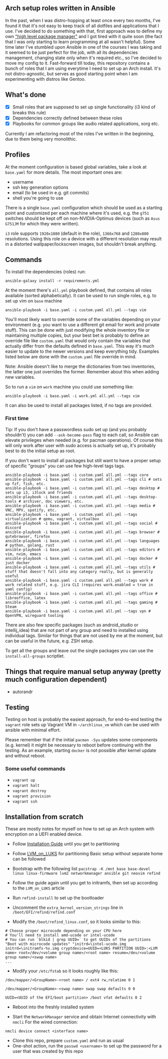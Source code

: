 ## Arch setup roles written in Ansible

In the past, when I was distro-hopping at least once every two months, I've found it that it's not easy to keep track of all dotfiles and applications that I use.
I've decided to do something with that, first approach was to define my own ["high level package manager"](https://github.com/dezeroku/i3_config) and I got tired with it quite soon (the fact that I was only starting to learn programming at all wasn't helpful).
Some time later I've stumbled upon Ansible in one of the courses I was taking and it seemed to be just perfect for the job, with all its dependencies management, changing state only when it's required etc., so I've decided to move my config to it.
Fast-forward till today, this repository contains a bunch of roles that I am using everytime I need to set up an Arch install.
It's not distro-agnostic, but serves as good starting point when I am experimenting with distros like Gentoo.

## What's done

- [x] Small roles that are supposed to set up single functionality (i3 kind of breaks this rule)
- [x] Dependencies correctly defined between these roles
- [x] Playbooks for common groups like audio related applications, xorg etc.

Currently I am refactoring most of the roles I've written in the beginning, due to them being very monolithic.

## Profiles

At the moment configuration is based global variables, take a look at `base.yaml` for more details. The most important ones are:

- username
- ssh key generation options
- email (to be used in e.g. git commits)
- shell you're going to use

There is a single `base.yaml` configuration which should be used as a starting point and customized per each machine where it's used, e.g. the `g751` switches should be kept off on non-NVIDIA-Optimus devices (such as `Asus G751JM` for which they were written).

`i3` role supports `1920x1080` (default in the role), `1366x768` and `1280x800` resolutions.
Using this role on a device with a different resolution may result in a distorted wallpaper/lockscreen images, but shouldn't break anything.

## Commands

To install the dependencies (roles) run:

```
ansible-galaxy install -r requirements.yml
```

At the moment there's `all.yml` playbook defined, that contains all roles available (sorted alphabetically).
It can be used to run single roles, e.g. to set up vim on `base` machine

```
ansible-playbook -i base.yaml -i custom.yaml all.yml --tags vim
```

You'll most likely want to override some of the variables depending on your environment (e.g. you want to use a different git email for work and private stuff).
This can be done with just modifying the whole inventory file or maintaining multiple copies, but your best bet is probably to define an override file like `custom.yaml`
that would only contain the variables that actually differ from the defaults defined in `base.yaml`.
This way it's much easier to update to the newer versions and keep everything tidy.
Examples listed below are done with the `custom.yaml` file override in mind.

Note: Ansible doesn't like to merge the dictionaries from two inventories, the latter one just overrides the former.
Remember about this when adding new variables.

So to run a `vim` on `work` machine you could use something like:

```
ansible-playbook -i base.yaml -i work.yml all.yml --tags vim
```

It can also be used to install all packages listed, if no tags are provided.

### First time

Tip: If you don't have a passwordless sudo set up (and you probably shouldn't) you can add `--ask-become-pass` flag to each call, so Ansible can elevate
privileges when needed (e.g. for pacman operations).
Of course this will only work after user with sudo access is actually set up, it's probably best to do the initial setup as root.

If you don't want to install all packages but still want to have a proper setup of specific "groups" you can use few high-level tags tags.

```
ansible-playbook -i base.yaml -i custom.yaml all.yml --tags core
ansible-playbook -i base.yaml -i custom.yaml all.yml --tags cli # sets up fzf, fish, etc.
ansible-playbook -i base.yaml -i custom.yaml all.yml --tags desktop # sets up i3, i3lock and friends
ansible-playbook -i base.yaml -i custom.yaml all.yml --tags desktop-tools # archiver, doc viewers, etc.
ansible-playbook -i base.yaml -i custom.yaml all.yml --tags media # VNC, MPV, spotify, etc.
ansible-playbook -i base.yaml -i custom.yaml all.yml --tags virtualization # qemu, vagrant, virtualbox
ansible-playbook -i base.yaml -i custom.yaml all.yml --tags social # discord
ansible-playbook -i base.yaml -i custom.yaml all.yml --tags browser # qutebrowser, firefox
ansible-playbook -i base.yaml -i custom.yaml all.yml --tags languages # python, golang, rust
ansible-playbook -i base.yaml -i custom.yaml all.yml --tags editors # vim, nvim, emacs
ansible-playbook -i base.yaml -i custom.yaml all.yml --tags docker # just docker
ansible-playbook -i base.yaml -i custom.yaml all.yml --tags utils # stuff that doesn't fall into any category really, but is generally useful
ansible-playbook -i base.yaml -i custom.yaml all.yml --tags work # work related stuff, e.g. jira CLI (requires work.enabled = true in yaml config)
ansible-playbook -i base.yaml -i custom.yaml all.yml --tags office # libreoffice, latex
ansible-playbook -i base.yaml -i custom.yaml all.yml --tags gaming # Steam
ansible-playbook -i base.yaml -i custom.yaml all.yml --tags vpn # OpenVPN, wireguard tooling
```

There are also few specific packages (such as android_studio or intellij_idea) that are not part of any group and need to installed using individual tags.
Similar for things that are not used by me at the moment, but can be useful in the future, e.g. ZSH setup.

To get all the groups and leave out the single packages you can use the `install-all-groups` scriptlet.

## Things that require manual setup anyway (pretty much configuration dependent)

- autorandr

## Testing

Testing on host is probably the easiest approach, for end-to-end testing the `vagrant` role sets up Vagrant VM in `~/archlinux_vm` which can be used with ansible with minimal effort.

Please remember that if the initial `pacman -Syu` updates some components (e.g. kernel) it might be necessary to reboot before continuing with the testing.
As an example, starting `docker` is not possible after kernel update and without reboot.

### Some useful commands

- `vagrant up`
- `vagrant halt`
- `vagrant destroy`
- `vagrant provision`
- `vagrant ssh`

## Installation from scratch

These are mostly notes for myself on how to set up an Arch system with encryption on a UEFI enabled device.

- Follow [Installation Guide](https://wiki.archlinux.org/title/installation_guide) until you get to partitioning
- Follow [LVM_on_LUKS](https://wiki.archlinux.org/title/dm-crypt/Encrypting_an_entire_system#LVM_on_LUKS) for partitioning
  Basic setup without separate home can be followed

- Bootstrap with the following list `pacstrap -K /mnt base base-devel linux linux-firmware lvm2 networkmanager ansible git neovim refind`

- Follow the guide again until you get to initramfs, then set up according to the `LVM_on_LUKS` article

- Run `refind-install` to set up the bootloader
- Uncomment the `extra_kernel_version_strings` line in `/boot/EFI/refind/refind.conf`

- Modify the `/boot/refind_linux.conf`, so it looks similar to this:

```
# Choose proper microcode depending on your CPU here
# You'll need to install amd-ucode or intel-ucode
# You can run `blkid | grep UUID=` to get UUIDs of the partitions
"Boot with microcode updates" "initrd=\intel-ucode.img initrd=\initramfs-%v.img cryptdevice=UUID=<LUKS PARTITION UUID>:<LVM name> root=/dev/<volume group name>/<root name> resume=/dev/<volume group name>/<swap name>
...
```

- Modify your `/etc/fstab` so it looks roughly like this:

```
/dev/mapper/<GroupName>-<root name> / ext4 rw,relatime 0 1

/dev/mapper/<GroupName>-<swap name> swap swap defaults 0 0

UUID=<UUID of the EFI/boot partition> /boot vfat defaults 0 2
```

- Reboot into the freshly installed system

- Start the `NetworkManager` service and obtain Internet connectivity with `nmcli`
  For the wired connection:

```
nmcli device connect <interface name>
```

- Clone this repo, prepare `custom.yaml` and run as usual
- One-shot action, run the `passwd <username>` to set up the password for a user that was created by this repo
